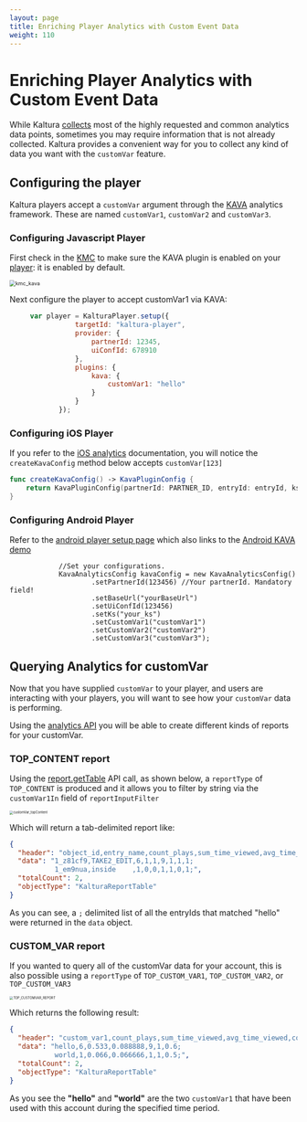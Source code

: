 ```yaml
---
layout: page
title: Enriching Player Analytics with Custom Event Data
weight: 110
---
```


# Enriching Player Analytics with Custom Event Data

While Kaltura [collects](Intro-to-Kaltura-Video-Analytics-and-Best-Practices.md) most of the highly requested and common analytics data points, sometimes you may require information that is not already collected. Kaltura provides a convenient way for you to collect any kind of data you want with the `customVar` feature. 

## Configuring the player

Kaltura players accept a `customVar` argument through the [KAVA](https://github.com/kaltura/playkit-js-kava) analytics framework. These are named `customVar1`, `customVar2` and `customVar3`. 

### Configuring Javascript Player

First check in the [KMC](https://kmc.kaltura.com/index.php/kmcng/studio/v3) to make sure the KAVA plugin is enabled on your [player](https://developer.kaltura.com/player/web/getting-started-web): it is enabled by default. 

<img src="/assets/images/kmc_kava.png" alt="kmc_kava" style="zoom:65%;" />

Next configure the player to accept customVar1 via KAVA:

```javascript
     var player = KalturaPlayer.setup({
                targetId: "kaltura-player",
                provider: {
                    partnerId: 12345,
                    uiConfId: 678910
                },
                plugins: {
                    kava: {
                        customVar1: "hello"
                    }
                }
            });
```

### Configuring iOS Player

If you refer to the [iOS analytics](https://developer.kaltura.com/player/ios/analytics-plugins-ios) documentation, you will notice the `createKavaConfig` method below accepts `customVar[123]`

```swift
func createKavaConfig() -> KavaPluginConfig {
    return KavaPluginConfig(partnerId: PARTNER_ID, entryId: entryId, ks: ks, playbackContext: nil, referrer: nil, applicationVersion: nil, playlistId: nil, customVar1: nil, customVar2: nil, customVar3: nil)
}
```



### Configuring Android Player

Refer to the [android player setup page](https://developer.kaltura.com/player/android/getting-started-android) which also links to the [Android KAVA demo](https://github.com/kaltura/playkit-android-kava) 

```
            //Set your configurations.
            KavaAnalyticsConfig kavaConfig = new KavaAnalyticsConfig()
                    .setPartnerId(123456) //Your partnerId. Mandatory field!
                    .setBaseUrl("yourBaseUrl")
                    .setUiConfId(123456)
                    .setKs("your_ks")
                    .setCustomVar1("customVar1")
                    .setCustomVar2("customVar2")
                    .setCustomVar3("customVar3");
```



## Querying Analytics for customVar

Now that you have supplied `customVar` to your player, and users are interacting with your players, you will want to see how your `customVar` data is performing. 

Using the [analytics API](Intro-to-Kaltura-Video-Analytics-and-Best-Practices.md)  you will be able to create different kinds of reports for your customVar. 

### TOP_CONTENT report

Using the [report.getTable](https://developer.kaltura.com/console/service/report/action/getTable) API call, as shown below, a `reportType` of `TOP_CONTENT` is produced and it allows you to filter by string via the `customVar1In` field of `reportInputFilter` 

<img src="/assets/images/customVar_topContent.png" alt="customVar_topContent" style="zoom:40%;" />

Which will return a tab-delimited report like:

```json
{
  "header": "object_id,entry_name,count_plays,sum_time_viewed,avg_time_viewed,count_loads,load_play_ratio,avg_view_drop_off,unique_known_users",
  "data": "1_z81cf9,TAKE2_EDIT,6,1,1,9,1,1,1;
           1_em9nua,inside    ,1,0,0,1,1,0,1;",
  "totalCount": 2,
  "objectType": "KalturaReportTable"
}
```

As you can see, a `;` delimited list of all the entryIds that matched "hello" were returned in the `data` object.



### CUSTOM_VAR report

If you wanted to query all of the customVar data for your account, this is also possible using a `reportType` of `TOP_CUSTOM_VAR1`, `TOP_CUSTOM_VAR2`, or `TOP_CUSTOM_VAR3` 

<img src="/assets/images/TOP_CUSTOMVAR_REPORT.png" alt="TOP_CUSTOMVAR_REPORT" style="zoom:40%;" />

Which returns the following result:

```json
{
  "header": "custom_var1,count_plays,sum_time_viewed,avg_time_viewed,count_loads,load_play_ratio,avg_view_drop_off",
  "data": "hello,6,0.533,0.088888,9,1,0.6;                				
  	       world,1,0.066,0.066666,1,1,0.5;",
  "totalCount": 2,
  "objectType": "KalturaReportTable"
}
```

As you see the **"hello"** and **"world"** are the two `customVar1` that have been used with this account during the specified time period. 
